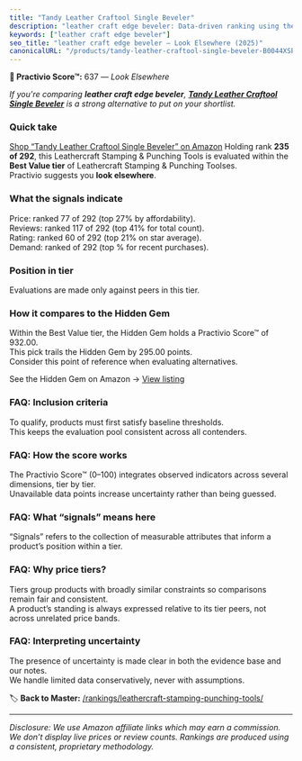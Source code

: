 ```yaml
---
title: "Tandy Leather Craftool Single Beveler"
description: "leather craft edge beveler: Data-driven ranking using the Practivio Score™. Positioned by quality, value, demand, findability, momentum."
keywords: ["leather craft edge beveler"]
seo_title: "leather craft edge beveler — Look Elsewhere (2025)"
canonicalURL: "/products/tandy-leather-craftool-single-beveler-B0044XSPMO/"
---
```


**🚫 Practivio Score™:** 637 — _Look Elsewhere_


*If you're comparing **leather craft edge beveler**, **[Tandy Leather Craftool Single Beveler](https://www.amazon.com/dp/B0044XSPMO?tag=practivio-20)** is a strong alternative to put on your shortlist.*
### Quick take
[Shop “Tandy Leather Craftool Single Beveler” on Amazon](https://www.amazon.com/dp/B0044XSPMO?tag=practivio-20)
Holding rank **235 of 292**, this Leathercraft Stamping & Punching Tools is evaluated within the **Best Value tier** of Leathercraft Stamping & Punching Toolses.  
Practivio suggests you **look elsewhere**.

### What the signals indicate
Price: ranked 77 of 292 (top 27% by affordability).  
Reviews: ranked 117 of 292 (top 41% for total count).  
Rating: ranked 60 of 292 (top 21% on star average).  
Demand: ranked  of 292 (top % for recent purchases).

### Position in tier
Evaluations are made only against peers in this tier.

### How it compares to the Hidden Gem
Within the Best Value tier, the Hidden Gem holds a Practivio Score™ of 932.00.  
This pick trails the Hidden Gem by 295.00 points.  
Consider this point of reference when evaluating alternatives.  

See the Hidden Gem on Amazon → [View listing](https://www.amazon.com/dp/B00004T7WS?tag=practivio-20)

### FAQ: Inclusion criteria
To qualify, products must first satisfy baseline thresholds.  
This keeps the evaluation pool consistent across all contenders.

### FAQ: How the score works
The Practivio Score™ (0–100) integrates observed indicators across several dimensions, tier by tier.  
Unavailable data points increase uncertainty rather than being guessed.

### FAQ: What “signals” means here
“Signals” refers to the collection of measurable attributes that inform a product’s position within a tier.

### FAQ: Why price tiers?
Tiers group products with broadly similar constraints so comparisons remain fair and consistent.  
A product’s standing is always expressed relative to its tier peers, not across unrelated price bands.

### FAQ: Interpreting uncertainty
The presence of uncertainty is made clear in both the evidence base and our notes.  
We handle limited data conservatively, never with assumptions.


🏷️ **Back to Master:** [/rankings/leathercraft-stamping-punching-tools/](/rankings/leathercraft-stamping-punching-tools/)

---
_Disclosure: We use Amazon affiliate links which may earn a commission. We don’t display live prices or review counts. Rankings are produced using a consistent, proprietary methodology._
